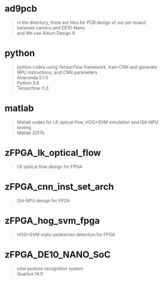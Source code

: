 # ad9pcb					
> in the directory, there are files for PCB design of our pin-board between camera and DE10-Nano  
and We use Altium Design 9
				
# python					
> python codes using TensorFlow framework, train CNN and generate NPU instructions, and CNN parameters  
Anaconda 5.1.0  
Python 3.6  
Tensorflow r1.3  
							
# matlab					
> Matlab codes for LK optical flow, HOG+SVM simulation and ISA-NPU testing  
Matlab 2017b
				
# zFPGA\_lk\_optical\_flow		
> LK optical flow design for FPGA

# zFPGA\_cnn\_inst\_set\_arch	
> ISA-NPU design for FPGA

# zFPGA\_hog\_svm\_fpga		
> HOG+SVM static pedestrian detection for FPGA

# zFPGA\_DE10\_NANO\_SoC		
> total posture recognition system  
Quartus 14.0
